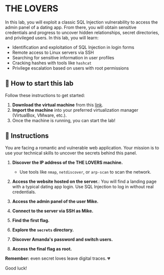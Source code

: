# THE LOVERS 

In this lab, you will exploit a classic SQL Injection vulnerability to access the admin panel of a dating app. From there, you will obtain sensitive credentials and progress to uncover hidden relationships, secret directories, and privileged users. In this lab, you will learn:

- Identification and exploitation of SQL Injection in login forms
- Remote access to Linux servers via SSH
- Searching for sensitive information in user profiles
- Cracking hashes with tools like `hashcat`
- Privilege escalation based on users with root permissions

<how-to-start>
   
## 🌱 How to start this lab

Follow these instructions to get started:

1. **Download the virtual machine** from this [link](https://storage.googleapis.com/cybersecurity-machines/lovers-lab.ova).
2. **Import the machine** into your preferred virtualization manager (VirtualBox, VMware, etc.).
3. Once the machine is running, you can start the lab!

</how-to-start>


## 📄 Instructions

You are facing a romantic and vulnerable web application. Your mission is to use your technical skills to uncover the secrets behind this panel.

1. **Discover the IP address of the THE LOVERS machine.**
   - Use tools like `nmap`, `netdiscover`, or `arp-scan` to scan the network.

2. **Access the website hosted on the server.**: You will find a landing page with a typical dating app login. Use SQL Injection to log in without real credentials.

3. **Access the admin panel of the user Mike.**

4. **Connect to the server via SSH as Mike.**

5. **Find the first flag.**

6. **Explore the `secrets` directory.**

7. **Discover Amanda's password and switch users.**

8. **Access the final flag as root.**

**Remember:** even secret loves leave digital traces. 💔

Good luck!